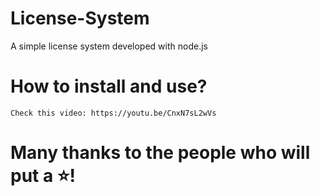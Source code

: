 # License-System
A simple license system developed with node.js

# How to install and use?
```
Check this video: https://youtu.be/CnxN7sL2wVs
```

# Many thanks to the people who will put a ⭐!
